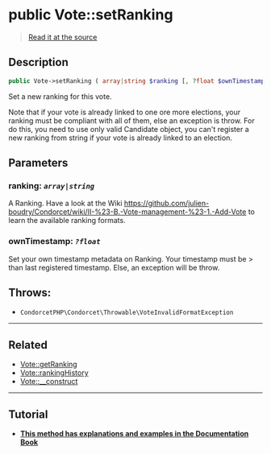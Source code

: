 # public Vote::setRanking

> [Read it at the source](https://github.com/julien-boudry/Condorcet/blob/master/src/Vote.php#L454)

## Description    

```php
public Vote->setRanking ( array|string $ranking [, ?float $ownTimestamp = null] ): static
```

Set a new ranking for this vote.

Note that if your vote is already linked to one ore more elections, your ranking must be compliant with all of them, else an exception is throw. For do this, you need to use only valid Candidate object, you can't register a new ranking from string if your vote is already linked to an election.

## Parameters

### **ranking:** *`array|string`*   
A Ranking. Have a look at the Wiki https://github.com/julien-boudry/Condorcet/wiki/II-%23-B.-Vote-management-%23-1.-Add-Vote to learn the available ranking formats.    

### **ownTimestamp:** *`?float`*   
Set your own timestamp metadata on Ranking. Your timestamp must be > than last registered timestamp. Else, an exception will be throw.    


## Throws:   

* ```CondorcetPHP\Condorcet\Throwable\VoteInvalidFormatException``` 

---------------------------------------

## Related

* [Vote::getRanking](/Docs/api-reference/Vote%20Class/Vote--getRanking.md)    
* [Vote::rankingHistory](/Docs/api-reference/Vote%20Class/Vote--rankingHistory.md)    
* [Vote::__construct](/Docs/api-reference/Vote%20Class/Vote--__construct.md)    

---------------------------------------

## Tutorial

* **[This method has explanations and examples in the Documentation Book](https://docs.condorcet.io/book/3.AsPhpLibrary/5.Votes/1.AddVotes)**    
